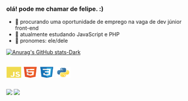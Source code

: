 ### olá! pode me chamar de felipe. :)

- 🔭 procurando uma oportunidade de emprego na vaga de dev júnior front-end
- 📖 atualmente estudando JavaScript e PHP
- 💬 pronomes: ele/dele

[![Anurag's GitHub stats-Dark](https://github-readme-stats.vercel.app/api?username=imfelipebtw&show_icons=true&theme=dark#gh-dark-mode-only)](https://github.com/anuraghazra/github-readme-stats#gh-dark-mode-only)
<div style="display: inline_block"><br>
  <img align="center" alt="Rafa-Js" height="30" width="40" src="https://raw.githubusercontent.com/devicons/devicon/master/icons/javascript/javascript-plain.svg"> 
  <img align="center" alt="Rafa-HTML" height="30" width="40" src="https://raw.githubusercontent.com/devicons/devicon/master/icons/html5/html5-original.svg">
  <img align="center" alt="Rafa-CSS" height="30" width="40" src="https://raw.githubusercontent.com/devicons/devicon/master/icons/css3/css3-original.svg">
  <img align="center" alt="Rafa-Python" height="30" width="40" src="https://raw.githubusercontent.com/devicons/devicon/master/icons/python/python-original.svg">
  
   
</div>
  
  ##
 
<div> 
  <a href="https://instagram.com/felipebtw_" target="_blank"><img src="https://img.shields.io/badge/-Instagram-%23E4405F?style=for-the-badge&logo=instagram&logoColor=white" target="_blank"></a> 	
  <a href = "mailto:felipefreire0648@gmail.com"><img src="https://img.shields.io/badge/-Gmail-%23333?style=for-the-badge&logo=gmail&logoColor=white" target="_blank"></a>
  
</div>

